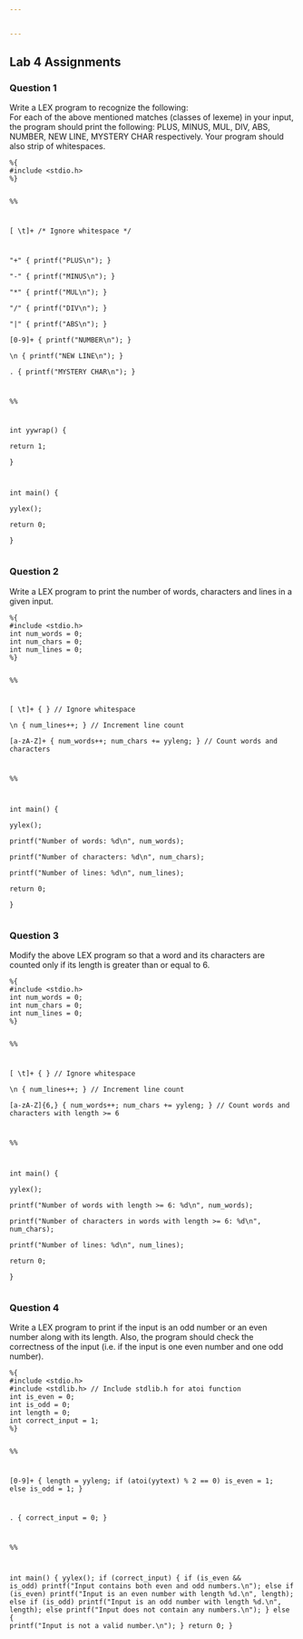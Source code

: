 ```yaml
---


---
```


<h2 id="lab-4-assignments">Lab 4 Assignments</h2>
<h3 id="question-1">Question 1</h3>
<p>Write a LEX program to recognize the following:<br>
For each of the above mentioned matches (classes of lexeme) in your input, the program should print the following: PLUS, MINUS, MUL, DIV, ABS, NUMBER, NEW LINE, MYSTERY CHAR respectively. Your program should also strip of whitespaces.</p>
<pre><code>%{  
#include &lt;stdio.h&gt;  
%}  
  
%%  
  
[ \t]+ /* Ignore whitespace */  
  
"+" { printf("PLUS\n"); }  
"-" { printf("MINUS\n"); }  
"*" { printf("MUL\n"); }  
"/" { printf("DIV\n"); }  
"|" { printf("ABS\n"); }  
[0-9]+ { printf("NUMBER\n"); }  
\n { printf("NEW LINE\n"); }  
. { printf("MYSTERY CHAR\n"); }  
  
%%  
  
int yywrap() {  
return 1;  
}  
  
int main() {  
yylex();  
return 0;  
}
</code></pre>
<h3 id="question-2">Question 2</h3>
<p>Write a LEX program to print the number of words, characters and lines in a given input.</p>
<pre><code>%{  
#include &lt;stdio.h&gt;  
int num_words = 0;  
int num_chars = 0;  
int num_lines = 0;  
%}  
  
%%  
  
[ \t]+ { } // Ignore whitespace  
\n { num_lines++; } // Increment line count  
[a-zA-Z]+ { num_words++; num_chars += yyleng; } // Count words and characters  
  
%%  
  
int main() {  
yylex();  
printf("Number of words: %d\n", num_words);  
printf("Number of characters: %d\n", num_chars);  
printf("Number of lines: %d\n", num_lines);  
return 0;  
}
</code></pre>
<h3 id="question-3">Question 3</h3>
<p>Modify the above LEX program so that a word and its characters are counted only if its length is greater than or equal to 6.</p>
<pre><code>%{  
#include &lt;stdio.h&gt;  
int num_words = 0;  
int num_chars = 0;  
int num_lines = 0;  
%}  
  
%%  
  
[ \t]+ { } // Ignore whitespace  
\n { num_lines++; } // Increment line count  
[a-zA-Z]{6,} { num_words++; num_chars += yyleng; } // Count words and characters with length &gt;= 6  
  
%%  
  
int main() {  
yylex();  
printf("Number of words with length &gt;= 6: %d\n", num_words);  
printf("Number of characters in words with length &gt;= 6: %d\n", num_chars);  
printf("Number of lines: %d\n", num_lines);  
return 0;  
}
</code></pre>
<h3 id="question-4">Question 4</h3>
<p>Write a LEX program to print if the input is an odd number or an even number along with its length. Also, the program should check the correctness of the input (i.e. if the input is one even number and one odd number).</p>
<pre><code>%{
#include &lt;stdio.h&gt;
#include &lt;stdlib.h&gt; // Include stdlib.h for atoi function
int is_even = 0;
int is_odd = 0;
int length = 0;
int correct_input = 1;
%}

%%

[0-9]+ {
    length = yyleng;
    if (atoi(yytext) % 2 == 0)
        is_even = 1;
    else
        is_odd = 1;
}

.      { correct_input = 0; }

%%

int main() {
    yylex();
    if (correct_input) {
        if (is_even &amp;&amp; is_odd)
            printf("Input contains both even and odd numbers.\n");
        else if (is_even)
            printf("Input is an even number with length %d.\n", length);
        else if (is_odd)
            printf("Input is an odd number with length %d.\n", length);
        else
            printf("Input does not contain any numbers.\n");
    } else {
        printf("Input is not a valid number.\n");
    }
    return 0;
}
</code></pre>


